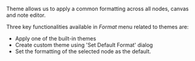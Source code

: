 Theme allows us to apply a common formatting across all nodes, canvas and note editor. 

Three key functionalities available in *Format* menu related to themes are:
- Apply one of the built-in themes
- Create custom theme using 'Set Default Format' dialog
- Set the formatting of the selected node as the default.
